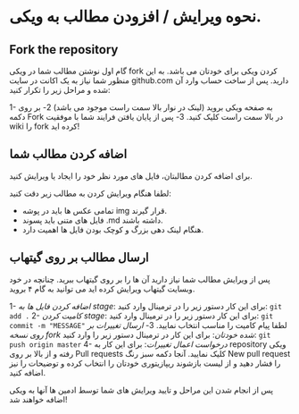 
# نحوه ویرایش / افزودن مطالب به ویکی.

## Fork the repository
گام اول نوشتن مطالب شما در ویکی fork کردن ویکی برای خودتان می باشد. به این منظور شما نیاز به یک اکانت در سایت github.com دارید. پس از ساخت حساب وارد آن شده و مراحل زیر را تکرار کنید:

1- به صفحه ویکی بروید (لینک در نوار بالا سمت راست موجود می باشد)
2- بر روی دکمه Fork در بالا سمت راست کلیک کنید.
3- پس از پایان یافتن فرایند شما با موفقیت wiki را fork کرده اید!

## اضافه کردن مطالب شما
برای اضافه کردن مطالبتان، فایل های مورد نظر خود را ایجاد یا ویرایش کنید.

لطفا هنگام ویرایش کردن به مطالب زیر دقت کنید:
* تمامی عکس ها باید در پوشه img قرار گیرند.
* فایل های متنی باید پسوند .md داشته باشند.
* هنگام لینک دهی بزرگ و کوچک بودن فایل ها اهمیت دارد.

## ارسال مطالب بر روی گیتهاب
پس از ویرایش مطالب شما نیاز دارید آن ها را بر روی گیتهاب ببرید. چنانچه در خود وبسایت گیتهاب ویرایش کرده اید می توانید به گام ۴ بروید.

1- *اضافه کردن فایل ها به stage*: برای این کار دستور زیر را در ترمینال وارد کنید: `git add .`
2- *کامیت کردن stage*: برای این کار دستور زیر را در ترمینال وارد کنید: `git commit -m "MESSAGE"` لطفا پیام کامیت را مناسب انتخاب نمایید.
3- *ارسال تغییرات بر روی نسخه fork شده خودتان*:‌ برای این کار در ترمینال دستور زیر را وارد کنید:‌ `git push origin master`
4- *درخواست اعمال تغییرات*: برای این کار به repository ویکی رفته و از بالا بر روی Pull requests کلیک نمایید. آنجا دکمه سبز رنگ New pull request را فشار دهید و از لیست بازشوند ریپازیتوری خودتان را انتخاب کرده و توضیحات را نیز اضافه کنید.

پس از انجام شدن این مراحل و تایید ویرایش های شما توسط ادمین ها آنها به ویکی اضافه خواهند شد!